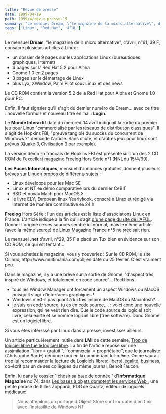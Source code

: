```yaml
---
title: "Revue de presse"
date: 1999-04-19
path: 1999/4/revue-presse-15
summary: "Le mensuel Dream, \"le magazine de la micro alternative\", d'avril, n°61, 39 F, consacre plusieurs articles à Linux : un dossier de 9 pages sur les applications Linux (bureautiques, graphiques, Internet) 4 pages sur la Red Hat 5.2 pour Alpha Gnome 1.0 en 2 pages 3 pages sur le démarrage de Linux plus Lyx, XWindow, Palm Pilot sous Linux et des news Le CD ROM contient la version 5.2 de la Red Hat pour Alpha et Gnome 1.0 pour PC."
tags: ['Linux', 'Red Hat', 'AFUL']
---
```


<P>Le mensuel <B>Dream</B>, "le magazine de la micro alternative", d'avril,
n°61, 39 F, consacre plusieurs articles à Linux :</P>

<UL>

<LI>un dossier de 9 pages sur les applications Linux (bureautiques,
graphiques, Internet)
<LI>4 pages sur la Red Hat 5.2 pour Alpha
<LI>Gnome 1.0 en 2 pages
<LI>3 pages sur le démarrage de Linux
<LI>plus Lyx, XWindow, Palm Pilot sous Linux et des news
</UL>

<P>Le CD ROM contient la version 5.2 de la Red Hat pour Alpha et Gnome 1.0
pour PC.</P>

<P>Enfin, il faut signaler qu'il s'agit du dernier numéro de Dream... avec
ce titre : nouvelle formule et nouveau titre en mai : <B>Login</B>.</P>

<P>Le <B>Monde Interactif</B> daté du mercredi 14 avril indiquait la sortie
du premier jeu pour Linux "commercialisé par les réseaux de distribution
classiques". Il s'agit de Hopkins FBI, "preuve tangible du succès du
concurrent de Windows ?" demande l'article. Sans doute, et d'autres jeux
pour linux sont prévus (Quake 3, Civilisation 3 par exemple).</P>

<P>La version démo en français de Hopkins FBI est présente sur l'un des 2
CD ROM de l'excellent magazine Freelog Hors Série n°1 (NNL du 15/4/99).</P>

<P><B>Les Puces Informatiques</B>, mensuel d'annonces gratuites, donnent
plusieurs brèves sur Linux à propos de différents sujets :</P>

<UL>

<LI>Linux développé pour les Mac SE
<LI>Linux et NT en démo comparative lors du dernier CeBIT
<LI>BSD et noyau Mach pour MacOS X
<LI>le livre ELY, European linux Yearlybook, conscré à Linux et rédigé
via Internet de manière contributive en 24 h
</UL>

<P><B>Freelog</B> Hors Série : l'un des articles est la liste
d'associations Linux en France. L'article indique à la fin qu'il s'agit
<A HREF="http://www.aful.org/aful/lugs.html">d'une page du site de
l'AFUL</A>. Donner l'origine de ses sources semble ici normal, mais
le même article (avec la même source) de Linux Magazine France n°5 ne
précisait rien.</P>

<P>Le mensuel <B>.net</B> d'avril, n°29, 35 F a placé un Tux bien en évidence
sur son CD ROM, ce qui est tentant...</P>

<P>Si vous achetiez le magazine, vous y trouveriez : Sur le CD ROM, le site
Ollinux, http://www.multimania.com/oll, en date du 25 février. C'est
vraiment peu.</P>

<P>Dans le magazine, il y a une brève sur la sortie de Gnome, "d'aspect
très inspiré de Windows, et totalement en code source"... Rectifions :</P>

<UL>

<LI>tous les Window Manager ont forcément un aspect Windows ou MacOS
puisqu'il s'agit d'interfaces graphiques !
<LI>Windows n'est-il pas quant à lui très inspiré de MacOS du Macintosh?...
<LI>je suis en code source, tu es en code source,... : voici donc une
nouvelle expression, qui ne veut rien dire. Que le code source du logiciel
soit livré, cela existe et se nomme logiciel libre (free software). Donc
Gnome est un logiciel libre.
</UL>

<P>Si vous êtes intéressé par Linux dans la presse, investissez ailleurs.</P>

<P>
Un article particulièrement inutile dans <B>LMI</B> de cette semaine, <A HREF="http://195.10.58.13/src/lmi/article/articlel.nsf/article/CE7CF418E010CA54C1256754004C6530?OpenDocument">Trop
de logiciel libre tue le logiciel libre</A>. La fin de l'article
repose sur une assimilation ``libre = gratuit'', ``commercial =
propriétaire'', que le journaliste (Christophe Bardy) dénonce tout en
la commettant lui-même. On ne saurait trop lui recommander la lecture de
<A HREF="http://www.freepatents.org/liberty/">Logiciels libres: liberté,
égalité, business</A>, co-écrit par un de ses collègues du même journal,
Benoît Faucon.
</P>

<P>Enfin, lu dans le dossier ``chosir sa base de
donnée'' d'<B>Informatique Magazine</B> no 74, dans <A HREF="http://www.cmpnet.fr/dossiers/74/dos4.html">Les bases à objets
domptent les services Web </A>, une petite phrase de Gilles Zoppardi,
PDG de Quartz, éditeur de logiciels médicaux:</P>

<P>
<BLOCKQUOTE>
Nous attendons un portage d'Object Store sur Linux afin d'en finir avec
l'instabilité de Windows NT.
</BLOCKQUOTE>
</P>


